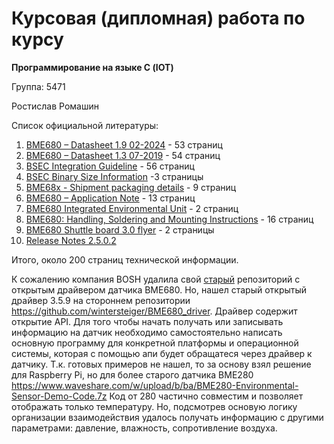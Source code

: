 # Курсовая (дипломная) работа по курсу

**Программирование на языке С (IOT)**

Группа: 5471

Ростислав Ромашин

Список официальной литературы:

1. [BME680 – Datasheet 1.9 02-2024](https://github.com/allseenn/dipiot/blob/main/docs/bst-bme680-ds001.pdf) - 53 страниц
2. [BME680 – Datasheet 1.3 07-2019](https://github.com/allseenn/dipiot/blob/main/docs/CZ_BME680_BOSCH_0001.pdf) - 54 страниц
3. [BSEC Integration Guideline](https://github.com/allseenn/dipiot/blob/main/docs/BST-BME680-Integration-Guide-AN008-47.pdf) - 56 страниц
4. [BSEC Binary Size Information](https://github.com/allseenn/dipiot/blob/main/docs/BSEC2%20Binary%20Size%20Information.pdf) -3 страницы
5. [BME68x - Shipment packaging details](https://github.com/allseenn/dipiot/blob/main/docs/bst-bme68x-sp000.pdf) - 9 страниц
6. [BME680 – Application Note](https://github.com/allseenn/dipiot/blob/main/docs/bst-bme680-an014.pdf) - 13 страниц
7. [BME680 Integrated Environmental Unit](https://github.com/allseenn/dipiot/blob/main/docs/bst-bme680-fl000.pdf) - 2 страниц
8. [BME680: Handling, Soldering and Mounting Instructions](https://github.com/allseenn/dipiot/blob/main/docs/bst-bme680-hs000.pdf) - 16 страниц
9. [BME680 Shuttle board 3.0 flyer](https://github.com/allseenn/dipiot/blob/main/docs/bst-bme680-sf000.pdf) - 2 страницы
10. [Release Notes 2.5.0.2](https://github.com/allseenn/dipiot/blob/main/docs/Release%20Notes_BSEC_2.5.0.2_Website_Release_11012024.pdf)

Итого, около 200 страниц технической информации.

К сожалению компания BOSH удалила свой [старый](https://github.com/BoschSensortec/BME680_driver/releases) репозиторий с открытым драйвером датчика BME680.
Но, нашел старый открытый драйвер 3.5.9 на стороннем репозитории https://github.com/wintersteiger/BME680_driver. 
Драйвер содержит открытие API. Для того чтобы начать получать или записывать информацию на датчик необходимо самостоятельно написать основную программу для конкретной платформы и операционной системы, которая с помощью апи будет обращатеся через драйвер к датчику.
Т.к. готовых примеров не нашел, то за основу взял решение для Raspberry Pi, но для более старого датчика BME280  https://www.waveshare.com/w/upload/b/ba/BME280-Environmental-Sensor-Demo-Code.7z
Код от 280 частично совместим и позволяет отображать только температуру. Но, подсмотрев основую логику организации взаимодействия удалось получать информацию с другими параметрами: давление, влажность, сопротивление воздуха.

